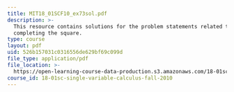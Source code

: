 ```yaml
---
title: MIT18_01SCF10_ex73sol.pdf
description: >-
  This resource contains solutions for the problem statements related to
  completing the square.
type: course
layout: pdf
uid: 526b157031c0316556de629bf69c099d
file_type: application/pdf
file_location: >-
  https://open-learning-course-data-production.s3.amazonaws.com/18-01sc-single-variable-calculus-fall-2010/526b157031c0316556de629bf69c099d_MIT18_01SCF10_ex73sol.pdf
course_id: 18-01sc-single-variable-calculus-fall-2010
---
```

